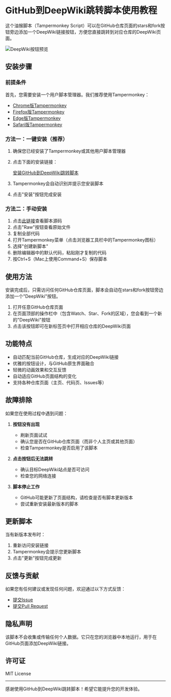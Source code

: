 # GitHub到DeepWiki跳转脚本使用教程

这个油猴脚本（Tampermonkey Script）可以在GitHub仓库页面的stars和fork按钮旁边添加一个DeepWiki链接按钮，方便您直接跳转到对应仓库的DeepWiki页面。

![DeepWiki按钮预览](https://s2.loli.net/2023/11/25/G8xf4WQwEVeXdLj.png)

## 安装步骤

### 前提条件

首先，您需要安装一个用户脚本管理器。我们推荐使用Tampermonkey：

- [Chrome版Tampermonkey](https://chrome.google.com/webstore/detail/tampermonkey/dhdgffkkebhmkfjojejmpbldmpobfkfo)
- [Firefox版Tampermonkey](https://addons.mozilla.org/en-US/firefox/addon/tampermonkey/)
- [Edge版Tampermonkey](https://microsoftedge.microsoft.com/addons/detail/tampermonkey/iikmkjmpaadaobahmlepeloendndfphd)
- [Safari版Tampermonkey](https://apps.apple.com/app/tampermonkey/id1482490089)

### 方法一：一键安装（推荐）

1. 确保您已经安装了Tampermonkey或其他用户脚本管理器
2. 点击下面的安装链接：
   
   [安装GitHub到DeepWiki跳转脚本](https://github.com/用户名/GitHub-DeepWiki-Link/raw/main/github-to-deepwiki.user.js)

3. Tampermonkey会自动识别并提示您安装脚本
4. 点击"安装"按钮完成安装

### 方法二：手动安装

1. 点击[此链接](https://github.com/用户名/GitHub-DeepWiki-Link/blob/main/github-to-deepwiki.user.js)查看脚本源码
2. 点击"Raw"按钮查看原始文件
3. 复制全部代码
4. 打开Tampermonkey菜单（点击浏览器工具栏中的Tampermonkey图标）
5. 选择"创建新脚本"
6. 删除编辑器中的默认代码，粘贴刚才复制的代码
7. 按Ctrl+S（Mac上使用Command+S）保存脚本

## 使用方法

安装完成后，只需访问任何GitHub仓库页面，脚本会自动在stars和fork按钮旁边添加一个"DeepWiki"按钮。

1. 打开任意GitHub仓库页面
2. 在页面顶部的操作栏中（包含Watch、Star、Fork的区域），您会看到一个新的"DeepWiki"按钮
3. 点击该按钮即可在新标签页中打开相应仓库的DeepWiki页面

## 功能特点

- 自动匹配当前GitHub仓库，生成对应的DeepWiki链接
- 优雅的按钮设计，与GitHub原生界面融合
- 轻微的动画效果和交互反馈
- 自动适应GitHub页面结构的变化
- 支持各种仓库页面（主页、代码页、Issues等）

## 故障排除

如果您在使用过程中遇到问题：

1. **按钮没有出现**
   - 刷新页面试试
   - 确认您是否在GitHub仓库页面（而非个人主页或其他页面）
   - 检查Tampermonkey是否启用了该脚本

2. **点击按钮后无法跳转**
   - 确认目标DeepWiki站点是否可访问
   - 检查您的网络连接

3. **脚本停止工作**
   - GitHub可能更新了页面结构，请检查是否有脚本更新版本
   - 尝试重新安装最新版本的脚本

## 更新脚本

当有新版本发布时：

1. 重新访问安装链接
2. Tampermonkey会提示您更新脚本
3. 点击"更新"按钮完成更新

## 反馈与贡献

如果您有任何建议或发现任何问题，欢迎通过以下方式反馈：

- [提交Issue](https://github.com/用户名/GitHub-DeepWiki-Link/issues)
- [提交Pull Request](https://github.com/用户名/GitHub-DeepWiki-Link/pulls)

## 隐私声明

该脚本不会收集或传输任何个人数据。它只在您的浏览器中本地运行，用于在GitHub页面添加DeepWiki链接。

## 许可证

MIT License

---

感谢使用GitHub到DeepWiki跳转脚本！希望它能提升您的开发体验。
